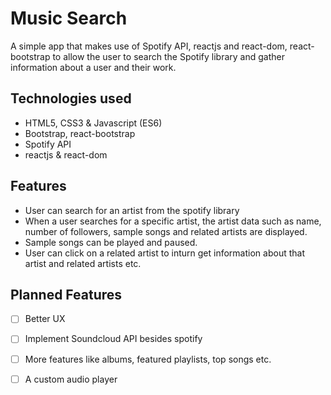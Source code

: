 # Music Search

A simple app that makes use of Spotify API, reactjs and react-dom, react-bootstrap to allow the user to search the Spotify library and gather information about a user and their work. 

## Technologies used
- HTML5, CSS3 & Javascript (ES6)
- Bootstrap, react-bootstrap
- Spotify API
- reactjs & react-dom

## Features
- User can search for an artist from the spotify library
- When a user searches for a specific artist, the artist data such as name, number of followers, sample songs and related artists are displayed.
- Sample songs can be played and paused.
- User can click on a related artist to inturn get information about that artist and related artists etc.

## Planned Features
- [ ] Better UX
- [ ] Implement Soundcloud API besides spotify
- [ ] More features like albums, featured playlists, top songs etc.
- [ ] A custom audio player

